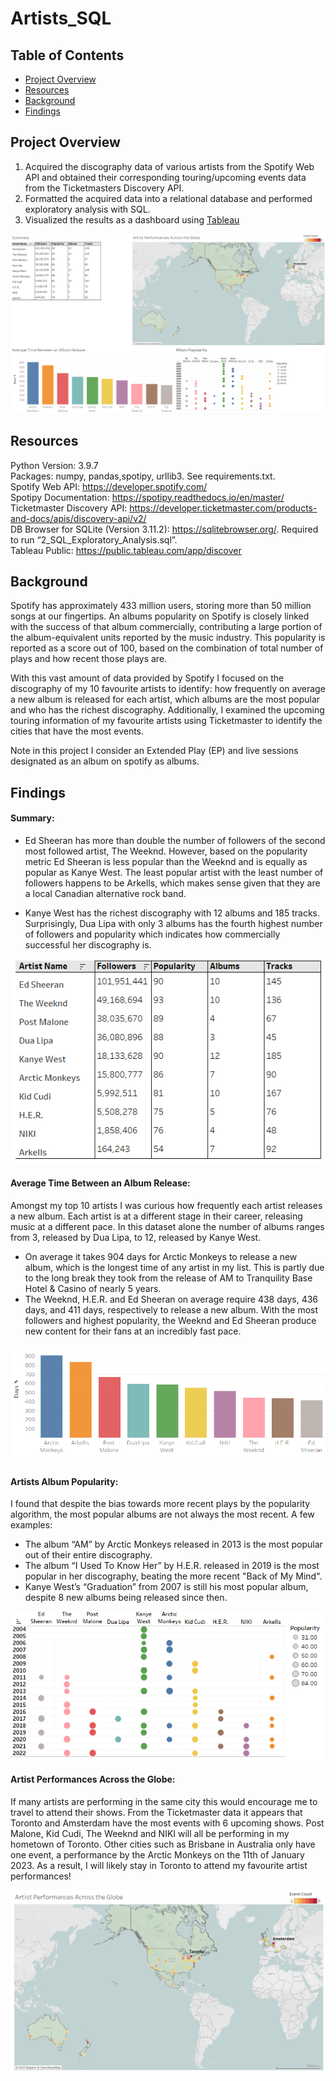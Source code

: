 # Artists_SQL

## Table of Contents
* [Project Overview](#Project-Overview)
* [Resources](#Resources)
* [Background](#Background)
* [Findings](#Findings)

## Project Overview

1. Acquired the discography data of various artists from the Spotify Web API and obtained their corresponding touring/upcoming events data from the Ticketmasters Discovery API.
2. Formatted the acquired data into a relational database and performed exploratory analysis with SQL.
3. Visualized the results as a dashboard using [Tableau](https://public.tableau.com/views/ArtistsDiscographyandEventsDashboard/Dashboard1?:language=en-US&:display_count=n&:origin=viz_share_link)

 
 ![alt text](https://github.com/MSlobody/Favourite_Artists/blob/main/Data/Dashboard_Overview.PNG)

## Resources
Python Version: 3.9.7\
Packages: numpy, pandas,spotipy, urllib3. See requirements.txt.\
Spotify Web API: https://developer.spotify.com/  \
Spotipy Documentation: https://spotipy.readthedocs.io/en/master/ \
Ticketmaster Discovery API: https://developer.ticketmaster.com/products-and-docs/apis/discovery-api/v2/  \
DB Browser for SQLite (Version 3.11.2): https://sqlitebrowser.org/. Required to run “2_SQL_Exploratory_Analysis.sql”. \
Tableau Public: https://public.tableau.com/app/discover

## Background

Spotify has approximately 433 million users, storing more than 50 million songs at our fingertips. An albums popularity on Spotify is closely linked with the success of that album commercially, contributing a large portion of the album-equivalent units reported by the music industry. This popularity is reported as a score out of 100, based on the combination of total number of plays and how recent those plays are.  

With this vast amount of data provided by Spotify I focused on the discography of my 10 favourite artists to identify: how frequently on average a new album is released for each artist, which albums are the most popular and who has the richest discography. Additionally, I examined the upcoming touring information of my favourite artists using Ticketmaster to identify the cities that have the most events. 

Note in this project I consider an Extended Play (EP) and live sessions designated as an album on spotify as albums. 

## Findings

#### Summary:

- Ed Sheeran has more than double the number of followers of the second most followed artist, The Weeknd. However, based on the popularity metric Ed Sheeran is less popular than the Weeknd and is equally as popular as Kanye West. The least popular artist with the least number of followers happens to be Arkells, which makes sense given that they are a local Canadian alternative rock band. 

- Kanye West has the richest discography with 12 albums and 185 tracks. Surprisingly, Dua Lipa with only 3 albums has the fourth highest number of followers and popularity which indicates how commercially successful her discography is. 

 ![alt text](https://github.com/MSlobody/Favourite_Artists/blob/main/Data/Summary_table.PNG)

#### Average Time Between an Album Release:

Amongst my top 10 artists I was curious how frequently each artist releases a new album. Each artist is at a different stage in their career, releasing music at a different pace. In this dataset alone the number of albums ranges from 3, released by Dua Lipa, to 12, released by Kanye West.  

-	On average it takes 904 days for Arctic Monkeys to release a new album, which is the longest time of any artist in my list. This is partly due to the long break they took from the release of AM to Tranquility Base Hotel & Casino of nearly 5 years. 
-	The Weeknd, H.E.R. and Ed Sheeran on average require 438 days, 436 days, and 411 days, respectively to release a new album.  With the most followers and highest popularity, the Weeknd and Ed Sheeran produce new content for their fans at an incredibly fast pace. 

 ![alt text](https://github.com/MSlobody/Favourite_Artists/blob/main/Data/Avg_time_between_albums.PNG)

 #### Artists Album Popularity:
I found that despite the bias towards more recent plays by the popularity algorithm, the most popular albums are not always the most recent. A few examples:
-	The album “AM” by Arctic Monkeys released in 2013 is the most popular out of their entire discography. 
-	The album “I Used To Know Her” by H.E.R. released in 2019 is the most popular in her discography, beating the more recent "Back of My Mind".
-	Kanye West’s “Graduation” from 2007 is still his most popular album, despite 8 new albums being released since then. 

![alt text](https://github.com/MSlobody/Favourite_Artists/blob/main/Data/Album_popularity.PNG)


#### Artist Performances Across the Globe:
If many artists are performing in the same city this would encourage me to travel to attend their shows. From the Ticketmaster data it appears that Toronto and Amsterdam have the most events with 6 upcoming shows. Post Malone, Kid Cudi, The Weeknd and NIKI will all be performing in my hometown of Toronto. Other cities such as Brisbane in Australia only have one event, a performance by the Arctic Monkeys on the 11th of January 2023. As a result, I will likely stay in Toronto to attend my favourite artist performances!

 ![alt text](https://github.com/MSlobody/Favourite_Artists/blob/main/Data/Artist_performances.PNG)
 

